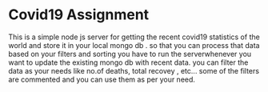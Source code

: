 # Covid19 Assignment
This is a simple node js server for getting the recent covid19 statistics of the world and store it in your local mongo db . so that you can process that data based on your filters and sorting
you have to run the serverwhenever you want  to update the existing mongo db with recent data. 
you can filter the data as your needs like no.of deaths, total recovey , etc...
some of the filters are commented and you can use them as per your need. 
